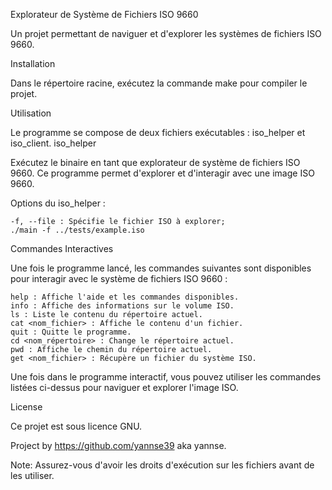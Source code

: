 Explorateur de Système de Fichiers ISO 9660

Un projet permettant de naviguer et d'explorer les systèmes de fichiers ISO 9660.

Installation

Dans le répertoire racine, exécutez la commande make pour compiler le projet.

Utilisation

Le programme se compose de deux fichiers exécutables : iso_helper et iso_client.
iso_helper

Exécutez le binaire en tant que explorateur de système de fichiers ISO 9660. Ce programme permet d'explorer et d'interagir avec une image ISO 9660.

Options du iso_helper :

    -f, --file : Spécifie le fichier ISO à explorer;
    ./main -f ../tests/example.iso

Commandes Interactives

Une fois le programme lancé, les commandes suivantes sont disponibles pour interagir avec le système de fichiers ISO 9660 :

    help : Affiche l'aide et les commandes disponibles.
    info : Affiche des informations sur le volume ISO.
    ls : Liste le contenu du répertoire actuel.
    cat <nom_fichier> : Affiche le contenu d'un fichier.
    quit : Quitte le programme.
    cd <nom_répertoire> : Change le répertoire actuel.
    pwd : Affiche le chemin du répertoire actuel.
    get <nom_fichier> : Récupère un fichier du système ISO.
Une fois dans le programme interactif, vous pouvez utiliser les commandes listées ci-dessus pour naviguer et explorer l'image ISO.

License

Ce projet est sous licence GNU.

Project by https://github.com/yannse39 aka yannse.

Note: Assurez-vous d'avoir les droits d'exécution sur les fichiers avant de les utiliser.